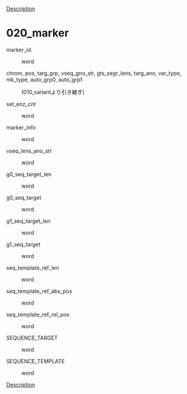 [Description](DESCRIPTION.md)

# 020_marker

<dl>
<dt>
marker_id
</dt>
<dd>
<p><p>
word
</p>
</dd>
</dl>


<dl>
<dt>

chrom, pos, targ_grp, vseq_gno_str, gts_segr_lens, targ_ano, var_type, mk_type, auto_grp0, auto_grp1

</dt>
<dd>
<p><p>
(010_variantより引き継ぎ)
</p>
</dd>
</dl>


<dl>
<dt>
set_enz_cnt
</dt>
<dd>
<p><p>
word
</p>
</dd>
</dl>


<dl>
<dt>
marker_info
</dt>
<dd>
<p><p>
word
</p>
</dd>
</dl>


<dl>
<dt>
vseq_lens_ano_str
</dt>
<dd>
<p><p>
word
</p>
</dd>
</dl>


<dl>
<dt>
g0_seq_target_len
</dt>
<dd>
<p><p>
word
</p>
</dd>
</dl>


<dl>
<dt>
g0_seq_target
</dt>
<dd>
<p><p>
word
</p>
</dd>
</dl>


<dl>
<dt>
g1_seq_target_len
</dt>
<dd>
<p><p>
word
</p>
</dd>
</dl>


<dl>
<dt>
g1_seq_target
</dt>
<dd>
<p><p>
word
</p>
</dd>
</dl>


<dl>
<dt>
seq_template_ref_len
</dt>
<dd>
<p><p>
word
</p>
</dd>
</dl>


<dl>
<dt>
seq_template_ref_abs_pos
</dt>
<dd>
<p><p>
word
</p>
</dd>
</dl>


<dl>
<dt>
seq_template_ref_rel_pos
</dt>
<dd>
<p><p>
word
</p>
</dd>
</dl>


<dl>
<dt>
SEQUENCE_TARGET
</dt>
<dd>
<p><p>
word
</p>
</dd>
</dl>


<dl>
<dt>
SEQUENCE_TEMPLATE
</dt>
<dd>
<p><p>
word
</p>
</dd>
</dl>


[Description](DESCRIPTION.md)

